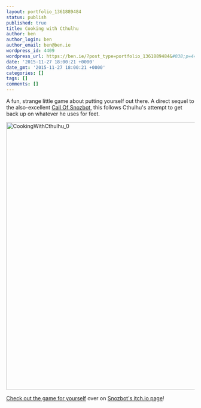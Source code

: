 ```yaml
---
layout: portfolio_1361889484
status: publish
published: true
title: Cooking with Cthulhu
author: ben
author_login: ben
author_email: ben@ben.ie
wordpress_id: 4409
wordpress_url: https://ben.ie/?post_type=portfolio_1361889484&#038;p=4409
date: '2015-11-27 18:00:21 +0000'
date_gmt: '2015-11-27 18:00:21 +0000'
categories: []
tags: []
comments: []
---
```

<p>A fun, strange little game about putting yourself out there. A direct sequel to the also-excellent <a href="https://ben.ie/portfolio_1361889484/the-call-of-snozbot/">Call Of Snozbot</a>, this follows Cthulhu's attempt to get back up on whatever he uses for feet.</p>
<p><img class="size-full wp-image-4406 aligncenter" src="https://ben.ie/wp-content/uploads/2015/12/CookingWithCthulhu_0.png" alt="CookingWithCthulhu_0" width="1280" height="716" /></p>
<p><a href="https://snozbot.itch.io/cooking-with-cthulhu">Check out the game for yourself</a> over on <a href="https://snozbot.itch.io/">Snozbot's itch.io page</a>!</p>
